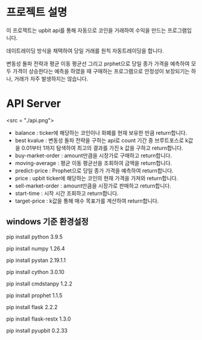 # 프로젝트 설명

이 프로젝트는 upbit api를 통해 자동으로 코인을 거래하여 수익을 만드는 프로그램입니다.

데이트레이딩 방식을 채택하여 당일 거래를 원칙 자동트레이딩을 합니다.

변동성 돌파 전략과 평균 이동 평균선 그리고 prphet으로 당일 종가 가격을 예측하여 모두 가격이 상승한다는 예측을 하였을 때 구매하는 프로그램으로 안정성이 보장되기는 하나, 거래가 자주 발생하지는 않습니다.


# API Server

<src = "./api.png">
- balance : ticker에 해당하는 코인이나 화폐를 현재 보유한 만큼 return합니다.
- best kvalue : 변동성 돌파 전략을 구하는 api로 count 기간 중 브루트포스로 k값을 0.01부터 1까지 탐색하여 최고의 결과를 가진 k 값을 구하고 return합니다.
- buy-market-order : amount만큼을 시장가로 구매하고 return합니다.
- moving-average : 평균 이동 평균선을 조회하여 금액을 return합니다.
- predict-price : Prophet으로 당일 종가 가격을 예측하여 return합니다.
- price : upbit ticker에 해당하는 코인의 현재 가격을 가져와 return합니다.
- sell-market-order : amount만큼을 시장가로 판매하고 return합니다.
- start-time : 시작 시간 조회하고 return합니다.
- target-price :  k값을 통해 매수 목표가를 계산하여 return합니다.

## windows 기준 환경설정

pip install python 3.9.5

pip install numpy 1.26.4

pip install pystan  2.19.1.1

pip install cython 3.0.10

 pip install cmdstanpy 1.2.2

 pip install prophet 1.1.5

pip install flask 2.2.2

pip install flask-restx 1.3.0

pip install pyupbit 0.2.33
